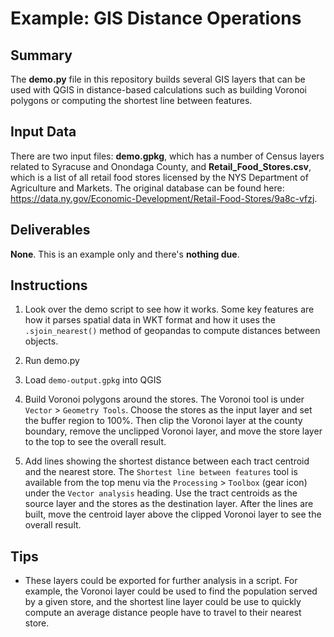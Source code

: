 # Example: GIS Distance Operations

## Summary

The **demo.py** file in this repository builds several GIS layers that can be used with QGIS in distance-based calculations such as building Voronoi polygons or computing the shortest line between features.

## Input Data

There are two input files: **demo.gpkg**, which has a number of Census layers related to Syracuse and Onondaga County, and **Retail_Food_Stores.csv**, which is a list of all retail food stores licensed by the NYS Department of Agriculture and Markets. The original database can be found here:  <https://data.ny.gov/Economic-Development/Retail-Food-Stores/9a8c-vfzj>.

## Deliverables

**None**. This is an example only and there's **nothing due**.

## Instructions

1. Look over the demo script to see how it works. Some key features are how it parses spatial data in WKT format and how it uses the `.sjoin_nearest()` method of geopandas to compute distances between objects.

1. Run demo.py

1. Load `demo-output.gpkg` into QGIS

1. Build Voronoi polygons around the stores. The Voronoi tool is under `Vector` > `Geometry Tools`. Choose the stores as the input layer and set the buffer region to 100%. Then clip the Voronoi layer at the county boundary, remove the unclipped Voronoi layer, and move the store layer to the top to see the overall result.

1. Add lines showing the shortest distance between each tract centroid and the nearest store. The `Shortest line between features` tool is available from the top menu via the `Processing` > `Toolbox` (gear icon) under the `Vector analysis` heading. Use the tract centroids as the source layer and the stores as the destination layer. After the lines are built, move the centroid layer above the clipped Voronoi layer to see the overall result.

## Tips

* These layers could be exported for further analysis in a script. For example, the Voronoi layer could be used to find the population served by a given store, and the shortest line layer could be use to quickly compute an average distance people have to travel to their nearest store.

